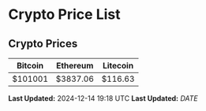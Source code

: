 # Crypto Price List

## Crypto Prices
| Bitcoin | Ethereum | Litecoin |
| ------- | -------- | -------- |
| $101001 | $3837.06 | $116.63 |
**Last Updated:** 2024-12-14 19:18 UTC
**Last Updated:** $DATE$
